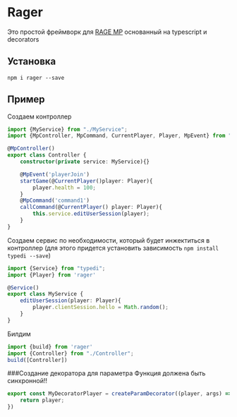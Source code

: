 # Rager

Это простой фреймворк для [RAGE MP](https://rage.mp) основанный на typescript и decorators

## Установка
`npm i rager --save`

## Пример
Создаем контроллер

```typescript
import {MyService} from "./MyService";
import {MpController, MpCommand, CurrentPlayer, Player, MpEvent} from "rager";

@MpController()
export class Controller {
    constructor(private service: MyService){}

    @MpEvent('playerJoin')
    startGame(@CurrentPlayer()player: Player){
        player.health = 100;
    }
    @MpCommand('command1')
    callCommand(@CurrentPlayer() player: Player){
        this.service.editUserSession(player);
    }
}
```

Создаем сервис по необходимости, который будет инжектиться в контроллер (для этого придется установить зависимость `npm install typedi --save`)

```typescript
import {Service} from "typedi";
import {Player} from 'rager'

@Service()
export class MyService {
    editUserSession(player: Player){
        player.clientSession.hello = Math.random();
    }
}

```

Билдим
```typescript
import {build} from 'rager'
import {Controller} from "./Controller";
build([Controller])

```
###Создание декоратора для параметра
Функция должена быть синхронной!!
```typescript
export const MyDecoratorPlayer = createParamDecorator((player, args) => {
    return player;
})
```


